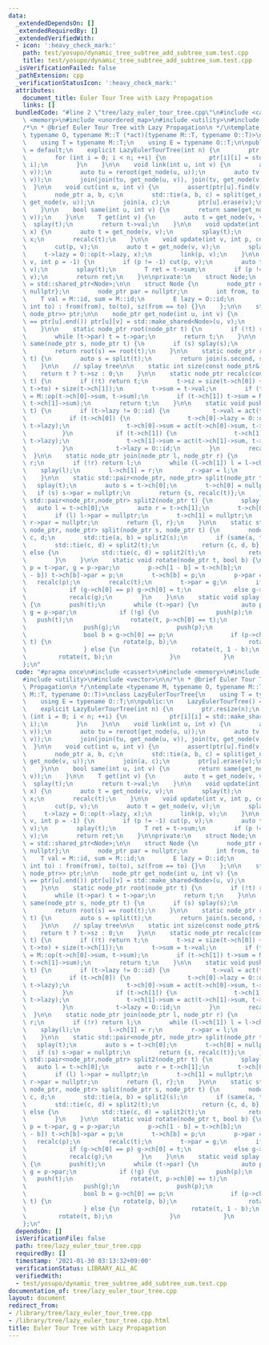 ```yaml
---
data:
  _extendedDependsOn: []
  _extendedRequiredBy: []
  _extendedVerifiedWith:
  - icon: ':heavy_check_mark:'
    path: test/yosupo/dynamic_tree_subtree_add_subtree_sum.test.cpp
    title: test/yosupo/dynamic_tree_subtree_add_subtree_sum.test.cpp
  _isVerificationFailed: false
  _pathExtension: cpp
  _verificationStatusIcon: ':heavy_check_mark:'
  attributes:
    document_title: Euler Tour Tree with Lazy Propagation
    links: []
  bundledCode: "#line 2 \"tree/lazy_euler_tour_tree.cpp\"\n#include <cassert>\n#include\
    \ <memory>\n#include <unordered_map>\n#include <utility>\n#include <vector>\n\n\
    /*\n * @brief Euler Tour Tree with Lazy Propagation\n */\ntemplate <typename M,\
    \ typename O, typename M::T (*act)(typename M::T, typename O::T)>\nclass LazyEulerTourTree{\n\
    \    using T = typename M::T;\n    using E = typename O::T;\n\npublic:\n    LazyEulerTourTree()\
    \ = default;\n    explicit LazyEulerTourTree(int n) {\n        ptr.resize(n);\n\
    \        for (int i = 0; i < n; ++i) {\n            ptr[i][i] = std::make_shared<Node>(i,\
    \ i);\n        }\n    }\n\n    void link(int u, int v) {\n        assert(!same(u,\
    \ v));\n        auto tu = reroot(get_node(u, u));\n        auto tv = reroot(get_node(v,\
    \ v));\n        join(join(tu, get_node(u, v)), join(tv, get_node(v, u)));\n  \
    \  }\n\n    void cut(int u, int v) {\n        assert(ptr[u].find(v) != ptr[u].end());\n\
    \        node_ptr a, b, c;\n        std::tie(a, b, c) = split(get_node(u, v),\
    \ get_node(v, u));\n        join(a, c);\n        ptr[u].erase(v);\n        ptr[v].erase(u);\n\
    \    }\n\n    bool same(int u, int v) {\n        return same(get_node(u, u), get_node(v,\
    \ v));\n    }\n\n    T get(int v) {\n        auto t = get_node(v, v);\n      \
    \  splay(t);\n        return t->val;\n    }\n\n    void update(int v, const T&\
    \ x) {\n        auto t = get_node(v, v);\n        splay(t);\n        t->val =\
    \ x;\n        recalc(t);\n    }\n\n    void update(int v, int p, const E& x) {\n\
    \        cut(p, v);\n        auto t = get_node(v, v);\n        splay(t);\n   \
    \     t->lazy = O::op(t->lazy, x);\n        link(p, v);\n    }\n\n    T fold(int\
    \ v, int p = -1) {\n        if (p != -1) cut(p, v);\n        auto t = get_node(v,\
    \ v);\n        splay(t);\n        T ret = t->sum;\n        if (p != -1) link(p,\
    \ v);\n        return ret;\n    }\n\nprivate:\n    struct Node;\n    using node_ptr\
    \ = std::shared_ptr<Node>;\n\n    struct Node {\n        node_ptr ch[2] = {nullptr,\
    \ nullptr};\n        node_ptr par = nullptr;\n        int from, to, sz;\n    \
    \    T val = M::id, sum = M::id;\n        E lazy = O::id;\n        Node(int from,\
    \ int to) : from(from), to(to), sz(from == to) {}\n    };\n\n    std::vector<std::unordered_map<int,\
    \ node_ptr>> ptr;\n\n    node_ptr get_node(int u, int v) {\n        if (ptr[u].find(v)\
    \ == ptr[u].end()) ptr[u][v] = std::make_shared<Node>(u, v);\n        return ptr[u][v];\n\
    \    }\n\n    static node_ptr root(node_ptr t) {\n        if (!t) return nullptr;\n\
    \        while (t->par) t = t->par;\n        return t;\n    }\n\n    static bool\
    \ same(node_ptr s, node_ptr t) {\n        if (s) splay(s);\n        if (t) splay(t);\n\
    \        return root(s) == root(t);\n    }\n\n    static node_ptr reroot(node_ptr\
    \ t) {\n        auto s = split(t);\n        return join(s.second, s.first);\n\
    \    }\n\n    // splay tree\n\n    static int size(const node_ptr& t) {\n    \
    \    return t ? t->sz : 0;\n    }\n\n    static node_ptr recalc(const node_ptr&\
    \ t) {\n        if (!t) return t;\n        t->sz = size(t->ch[0]) + (t->from ==\
    \ t->to) + size(t->ch[1]);\n        t->sum = t->val;\n        if (t->ch[0]) t->sum\
    \ = M::op(t->ch[0]->sum, t->sum);\n        if (t->ch[1]) t->sum = M::op(t->sum,\
    \ t->ch[1]->sum);\n        return t;\n    }\n\n    static void push(const node_ptr&\
    \ t) {\n        if (t->lazy != O::id) {\n            t->val = act(t->val, t->lazy);\n\
    \            if (t->ch[0]) {\n                t->ch[0]->lazy = O::op(t->ch[0]->lazy,\
    \ t->lazy);\n                t->ch[0]->sum = act(t->ch[0]->sum, t->lazy);\n  \
    \          }\n            if (t->ch[1]) {\n                t->ch[1]->lazy = O::op(t->ch[1]->lazy,\
    \ t->lazy);\n                t->ch[1]->sum = act(t->ch[1]->sum, t->lazy);\n  \
    \          }\n            t->lazy = O::id;\n        }\n        recalc(t);\n  \
    \  }\n\n    static node_ptr join(node_ptr l, node_ptr r) {\n        if (!l) return\
    \ r;\n        if (!r) return l;\n        while (l->ch[1]) l = l->ch[1];\n    \
    \    splay(l);\n        l->ch[1] = r;\n        r->par = l;\n        return recalc(l);\n\
    \    }\n\n    static std::pair<node_ptr, node_ptr> split(node_ptr t) {\n     \
    \   splay(t);\n        auto s = t->ch[0];\n        t->ch[0] = nullptr;\n     \
    \   if (s) s->par = nullptr;\n        return {s, recalc(t)};\n    }\n\n    static\
    \ std::pair<node_ptr,node_ptr> split2(node_ptr t) {\n        splay(t);\n     \
    \   auto l = t->ch[0];\n        auto r = t->ch[1];\n        t->ch[0] = nullptr;\n\
    \        if (l) l->par = nullptr;\n        t->ch[1] = nullptr;\n        if (r)\
    \ r->par = nullptr;\n        return {l, r};\n    }\n\n    static std::tuple<node_ptr,\
    \ node_ptr, node_ptr> split(node_ptr s, node_ptr t) {\n        node_ptr a, b,\
    \ c, d;\n        std::tie(a, b) = split2(s);\n        if (same(a, t)) {\n    \
    \        std::tie(c, d) = split2(t);\n            return {c, d, b};\n        }\
    \ else {\n            std::tie(c, d) = split2(t);\n            return {a, c, d};\n\
    \        }\n    }\n\n    static void rotate(node_ptr t, bool b) {\n        node_ptr\
    \ p = t->par, g = p->par;\n        p->ch[1 - b] = t->ch[b];\n        if (p->ch[1\
    \ - b]) t->ch[b]->par = p;\n        t->ch[b] = p;\n        p->par = t;\n     \
    \   recalc(p);\n        recalc(t);\n        t->par = g;\n        if (t->par) {\n\
    \            if (g->ch[0] == p) g->ch[0] = t;\n            else g->ch[1] = t;\n\
    \            recalc(g);\n        }\n    }\n\n    static void splay(node_ptr t)\
    \ {\n        push(t);\n        while (t->par) {\n            auto p = t->par,\
    \ g = p->par;\n            if (!g) {\n                push(p);\n             \
    \   push(t);\n                rotate(t, p->ch[0] == t);\n            } else {\n\
    \                push(g);\n                push(p);\n                push(t);\n\
    \                bool b = g->ch[0] == p;\n                if (p->ch[1 - b] ==\
    \ t) {\n                    rotate(p, b);\n                    rotate(t, b);\n\
    \                } else {\n                    rotate(t, 1 - b);\n           \
    \         rotate(t, b);\n                }\n            }\n        }\n    }\n\
    };\n"
  code: "#pragma once\n#include <cassert>\n#include <memory>\n#include <unordered_map>\n\
    #include <utility>\n#include <vector>\n\n/*\n * @brief Euler Tour Tree with Lazy\
    \ Propagation\n */\ntemplate <typename M, typename O, typename M::T (*act)(typename\
    \ M::T, typename O::T)>\nclass LazyEulerTourTree{\n    using T = typename M::T;\n\
    \    using E = typename O::T;\n\npublic:\n    LazyEulerTourTree() = default;\n\
    \    explicit LazyEulerTourTree(int n) {\n        ptr.resize(n);\n        for\
    \ (int i = 0; i < n; ++i) {\n            ptr[i][i] = std::make_shared<Node>(i,\
    \ i);\n        }\n    }\n\n    void link(int u, int v) {\n        assert(!same(u,\
    \ v));\n        auto tu = reroot(get_node(u, u));\n        auto tv = reroot(get_node(v,\
    \ v));\n        join(join(tu, get_node(u, v)), join(tv, get_node(v, u)));\n  \
    \  }\n\n    void cut(int u, int v) {\n        assert(ptr[u].find(v) != ptr[u].end());\n\
    \        node_ptr a, b, c;\n        std::tie(a, b, c) = split(get_node(u, v),\
    \ get_node(v, u));\n        join(a, c);\n        ptr[u].erase(v);\n        ptr[v].erase(u);\n\
    \    }\n\n    bool same(int u, int v) {\n        return same(get_node(u, u), get_node(v,\
    \ v));\n    }\n\n    T get(int v) {\n        auto t = get_node(v, v);\n      \
    \  splay(t);\n        return t->val;\n    }\n\n    void update(int v, const T&\
    \ x) {\n        auto t = get_node(v, v);\n        splay(t);\n        t->val =\
    \ x;\n        recalc(t);\n    }\n\n    void update(int v, int p, const E& x) {\n\
    \        cut(p, v);\n        auto t = get_node(v, v);\n        splay(t);\n   \
    \     t->lazy = O::op(t->lazy, x);\n        link(p, v);\n    }\n\n    T fold(int\
    \ v, int p = -1) {\n        if (p != -1) cut(p, v);\n        auto t = get_node(v,\
    \ v);\n        splay(t);\n        T ret = t->sum;\n        if (p != -1) link(p,\
    \ v);\n        return ret;\n    }\n\nprivate:\n    struct Node;\n    using node_ptr\
    \ = std::shared_ptr<Node>;\n\n    struct Node {\n        node_ptr ch[2] = {nullptr,\
    \ nullptr};\n        node_ptr par = nullptr;\n        int from, to, sz;\n    \
    \    T val = M::id, sum = M::id;\n        E lazy = O::id;\n        Node(int from,\
    \ int to) : from(from), to(to), sz(from == to) {}\n    };\n\n    std::vector<std::unordered_map<int,\
    \ node_ptr>> ptr;\n\n    node_ptr get_node(int u, int v) {\n        if (ptr[u].find(v)\
    \ == ptr[u].end()) ptr[u][v] = std::make_shared<Node>(u, v);\n        return ptr[u][v];\n\
    \    }\n\n    static node_ptr root(node_ptr t) {\n        if (!t) return nullptr;\n\
    \        while (t->par) t = t->par;\n        return t;\n    }\n\n    static bool\
    \ same(node_ptr s, node_ptr t) {\n        if (s) splay(s);\n        if (t) splay(t);\n\
    \        return root(s) == root(t);\n    }\n\n    static node_ptr reroot(node_ptr\
    \ t) {\n        auto s = split(t);\n        return join(s.second, s.first);\n\
    \    }\n\n    // splay tree\n\n    static int size(const node_ptr& t) {\n    \
    \    return t ? t->sz : 0;\n    }\n\n    static node_ptr recalc(const node_ptr&\
    \ t) {\n        if (!t) return t;\n        t->sz = size(t->ch[0]) + (t->from ==\
    \ t->to) + size(t->ch[1]);\n        t->sum = t->val;\n        if (t->ch[0]) t->sum\
    \ = M::op(t->ch[0]->sum, t->sum);\n        if (t->ch[1]) t->sum = M::op(t->sum,\
    \ t->ch[1]->sum);\n        return t;\n    }\n\n    static void push(const node_ptr&\
    \ t) {\n        if (t->lazy != O::id) {\n            t->val = act(t->val, t->lazy);\n\
    \            if (t->ch[0]) {\n                t->ch[0]->lazy = O::op(t->ch[0]->lazy,\
    \ t->lazy);\n                t->ch[0]->sum = act(t->ch[0]->sum, t->lazy);\n  \
    \          }\n            if (t->ch[1]) {\n                t->ch[1]->lazy = O::op(t->ch[1]->lazy,\
    \ t->lazy);\n                t->ch[1]->sum = act(t->ch[1]->sum, t->lazy);\n  \
    \          }\n            t->lazy = O::id;\n        }\n        recalc(t);\n  \
    \  }\n\n    static node_ptr join(node_ptr l, node_ptr r) {\n        if (!l) return\
    \ r;\n        if (!r) return l;\n        while (l->ch[1]) l = l->ch[1];\n    \
    \    splay(l);\n        l->ch[1] = r;\n        r->par = l;\n        return recalc(l);\n\
    \    }\n\n    static std::pair<node_ptr, node_ptr> split(node_ptr t) {\n     \
    \   splay(t);\n        auto s = t->ch[0];\n        t->ch[0] = nullptr;\n     \
    \   if (s) s->par = nullptr;\n        return {s, recalc(t)};\n    }\n\n    static\
    \ std::pair<node_ptr,node_ptr> split2(node_ptr t) {\n        splay(t);\n     \
    \   auto l = t->ch[0];\n        auto r = t->ch[1];\n        t->ch[0] = nullptr;\n\
    \        if (l) l->par = nullptr;\n        t->ch[1] = nullptr;\n        if (r)\
    \ r->par = nullptr;\n        return {l, r};\n    }\n\n    static std::tuple<node_ptr,\
    \ node_ptr, node_ptr> split(node_ptr s, node_ptr t) {\n        node_ptr a, b,\
    \ c, d;\n        std::tie(a, b) = split2(s);\n        if (same(a, t)) {\n    \
    \        std::tie(c, d) = split2(t);\n            return {c, d, b};\n        }\
    \ else {\n            std::tie(c, d) = split2(t);\n            return {a, c, d};\n\
    \        }\n    }\n\n    static void rotate(node_ptr t, bool b) {\n        node_ptr\
    \ p = t->par, g = p->par;\n        p->ch[1 - b] = t->ch[b];\n        if (p->ch[1\
    \ - b]) t->ch[b]->par = p;\n        t->ch[b] = p;\n        p->par = t;\n     \
    \   recalc(p);\n        recalc(t);\n        t->par = g;\n        if (t->par) {\n\
    \            if (g->ch[0] == p) g->ch[0] = t;\n            else g->ch[1] = t;\n\
    \            recalc(g);\n        }\n    }\n\n    static void splay(node_ptr t)\
    \ {\n        push(t);\n        while (t->par) {\n            auto p = t->par,\
    \ g = p->par;\n            if (!g) {\n                push(p);\n             \
    \   push(t);\n                rotate(t, p->ch[0] == t);\n            } else {\n\
    \                push(g);\n                push(p);\n                push(t);\n\
    \                bool b = g->ch[0] == p;\n                if (p->ch[1 - b] ==\
    \ t) {\n                    rotate(p, b);\n                    rotate(t, b);\n\
    \                } else {\n                    rotate(t, 1 - b);\n           \
    \         rotate(t, b);\n                }\n            }\n        }\n    }\n\
    };\n"
  dependsOn: []
  isVerificationFile: false
  path: tree/lazy_euler_tour_tree.cpp
  requiredBy: []
  timestamp: '2021-01-30 03:13:32+09:00'
  verificationStatus: LIBRARY_ALL_AC
  verifiedWith:
  - test/yosupo/dynamic_tree_subtree_add_subtree_sum.test.cpp
documentation_of: tree/lazy_euler_tour_tree.cpp
layout: document
redirect_from:
- /library/tree/lazy_euler_tour_tree.cpp
- /library/tree/lazy_euler_tour_tree.cpp.html
title: Euler Tour Tree with Lazy Propagation
---
```

